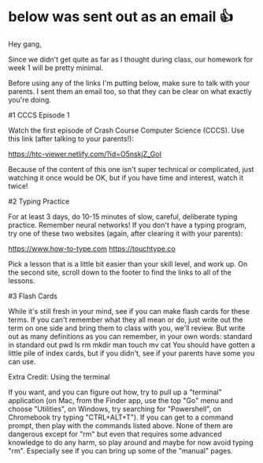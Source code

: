 # below was sent out as an email 👍

Hey gang,

Since we didn't get quite as far as I thought during class, our homework for week 1 will be pretty minimal.

Before using any of the links I'm putting below, make sure to talk with your parents. I sent them an email too, so that they can be clear on what exactly you're doing.

#1 CCCS Episode 1

Watch the first episode of Crash Course Computer Science (CCCS). Use this link (after talking to your parents!):

https://htc-viewer.netlify.com/?id=O5nskjZ_GoI

Because of the content of this one isn't super technical or complicated, just watching it once would be OK, but if you have time and interest, watch it twice!

#2 Typing Practice

For at least 3 days, do 10-15 minutes of slow, careful, deliberate typing practice.  Remember neural networks!  If you don't have a typing program, try one of these two websites (again, after clearing it with your parents):

https://www.how-to-type.com
https://touchtype.co

Pick a lesson that is a little bit easier than your skill level, and work up.  On the second site, scroll down to the footer to find the links to all of the lessons.

#3 Flash Cards

While it's still fresh in your mind, see if you can make flash cards for these terms. If you can't remember what they all mean or do, just write out the term on one side and bring them to class with you, we'll review. But write out as many definitions as you can remember, in your own words:
standard in
standard out
pwd
ls
rm
mkdir
man
touch
mv
cat
You should have gotten a little pile of index cards, but if you didn't, see if your parents have some you can use.

Extra Credit: Using the terminal

If you want, and you can figure out how, try to pull up a "terminal" application (on Mac, from the Finder app, use the top "Go" menu and choose "Utilities", on Windows, try searching for "Powershell", on Chromebook try typing "CTRL+ALT+T").  If you can get to a command prompt, then play with the commands listed above.  None of them are dangerous except for "rm" but even that requires some advanced knowledge to do any harm, so play around and maybe for now avoid typing "rm".  Especially see if you can bring up some of the "manual" pages.

